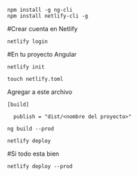 ```
npm install -g ng-cli
npm install netlify-cli -g
```

#Crear cuenta en Netlify

```
netlify login
```

#En tu proyecto Angular

```
netlify init

touch netlify.toml

```

Agregar a este archivo

```
[build]

  publish = "dist/<nombre del proyecto>"

ng build --prod

netlify deploy
```

#Si todo esta bien

```netlify deploy --prod```


